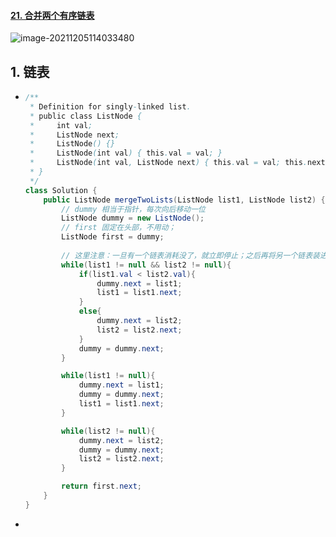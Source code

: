 #### [21. 合并两个有序链表](https://leetcode-cn.com/problems/merge-two-sorted-lists/)

![image-20211205114033480](https://raw.githubusercontent.com/TWDH/Leetcode-From-Zero/pictures/img/image-20211205114033480.png)

## 1. 链表

- ```java
  /**
   * Definition for singly-linked list.
   * public class ListNode {
   *     int val;
   *     ListNode next;
   *     ListNode() {}
   *     ListNode(int val) { this.val = val; }
   *     ListNode(int val, ListNode next) { this.val = val; this.next = next; }
   * }
   */
  class Solution {
      public ListNode mergeTwoLists(ListNode list1, ListNode list2) {
          // dummy 相当于指针，每次向后移动一位
          ListNode dummy = new ListNode();
          // first 固定在头部，不用动；
          ListNode first = dummy;
          
          // 这里注意：一旦有一个链表消耗没了，就立即停止；之后再将另一个链表装进结果集
          while(list1 != null && list2 != null){
              if(list1.val < list2.val){
                  dummy.next = list1;
                  list1 = list1.next;
              }
              else{
                  dummy.next = list2;
                  list2 = list2.next;
              }
              dummy = dummy.next;
          }
  
          while(list1 != null){
              dummy.next = list1;
              dummy = dummy.next;
              list1 = list1.next;
          }
  
          while(list2 != null){
              dummy.next = list2;
              dummy = dummy.next;
              list2 = list2.next;
          }
  
          return first.next;
      }
  }
  ```

- 